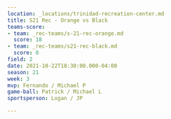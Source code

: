 ```yaml
---
location: _locations/trinidad-recreation-center.md
title: S21 Rec - Orange vs Black
teams-score:
- team: _rec-teams/s-21-rec-orange.md
  score: 18
- team: _rec-teams/s21-rec-black.md
  score: 0
field: 2
date: 2021-10-22T18:30:00.000-04:00
season: 21
week: 3
mvp: Fernando / Michael P
game-ball: Patrick / Michael L
sportsperson: Logan / JP

---
```

